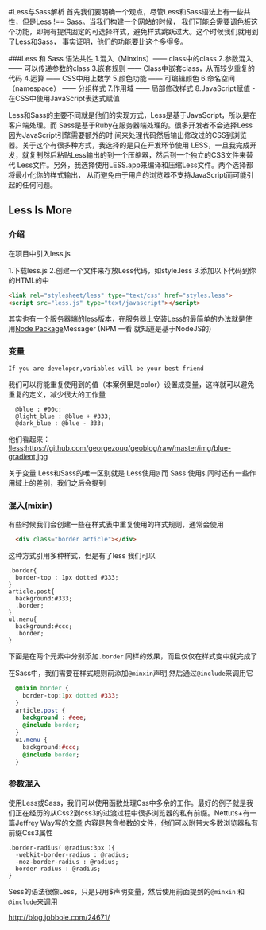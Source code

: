 #Less与Sass解析
  首先我们要明确一个观点，尽管Less和Sass语法上有一些共性，但是Less !== Sass。当我们构建一个网站的时候，
我们可能会需要调色板这个功能，即拥有提供固定的可选择样式，避免样式跳跃过大。这个时候我们就用到了Less和Sass，
事实证明，他们的功能要比这个多得多。

###Less 和 Sass 语法共性
1.混入（Minxins）—— class中的class
2.参数混入 —— 可以传递参数的class
3.嵌套规则 —— Class中嵌套class，从而较少重复的代码
4.运算 —— CSS中用上数学
5.颜色功能 —— 可编辑颜色
6.命名空间（namespace） —— 分组样式
7.作用域 —— 局部修改样式
8.JavaScript赋值 - 在CSS中使用JavaScript表达式赋值

Less和Sass的主要不同就是他们的实现方式，Less是基于JavaScript，所以是在客户端处理。而
Sass是基于Ruby在服务器端处理的。很多开发者不会选择Less因为JavaScript引擎需要额外的时
间来处理代码然后输出修改过的CSS到浏览器。关于这个有很多种方式，我选择的是只在开发环节使用
LESS，一旦我完成开发，就复制然后粘贴Less输出的到一个压缩器，然后到一个独立的CSS文件来替代
Less文件。另外，我选择使用LESS.app来编译和压缩Less文件。两个选择都将最小化你的样式输出，
从而避免由于用户的浏览器不支持JavaScript而可能引起的任何问题。

## Less Is More

### 介绍

在项目中引入less.js

1.下载less.js
2.创建一个文件来存放Less代码，如style.less
3.添加以下代码到你的HTML的<head>中

```HTML
<link rel="stylesheet/less" type="text/css" href="styles.less">
<script src="less.js" type="text/javascript"></script>
```

其实也有一个[服务器端的less版本](http://lesscss.org/#-server-side-usage)，在服务器上安装Less的最简单的办法就是使用[Node Package](https://github.com/npm/npm)Messager (NPM 一看 就知道是基于NodeJS的)

### 变量
    If you are developer,variables will be your best friend

我们可以将能重复使用到的值（本案例里是color）设置成变量，这样就可以避免重复的定义，减少很大的工作量

```less
  @blue : #00c;
  @light_blue : @blue + #333;
  @dark_blue : @blue - 333;
```

他们看起来：
[!less]:https://github.com/georgezouq/geoblog/raw/master/img/blue-gradient,jpg

关于变量 Less和Sass的唯一区别就是 Less使用`@` 而 Sass 使用`$`.同时还有一些作用域上的差别，我们之后会提到

### 混入(mixin)

有些时候我们会创建一些在样式表中重复使用的样式规则，通常会使用
```html
  <div class="border article"></div>
```

这种方式引用多种样式，但是有了less 我们可以

```less
.border{
  border-top : 1px dotted #333;
}
article.post{
  background:#333;
  .border;
}
ul.menu{
  background:#ccc;
  .border;
}

```

下面是在两个元素中分别添加`.border` 同样的效果，而且仅仅在样式变中就完成了

[!less]:https://github.com/georgezouq/geoblog/raw/master/img/bordered-elements,jpg

在Sass中，我们需要在样式规则前添加`@minxin`声明,然后通过`@include`来调用它

```Sass
  @mixin border {
    border-top:1px dotted #333;
  }
  article.post {
    background : #eee;
    @include border;
  }
  ui.menu {
    background:#ccc;
    @include border;
  }
```

### 参数混入

使用Less或Sass，我们可以使用函数处理Css中多余的工作。最好的例子就是我们正在经历的从Css2到css3的过渡过程中很多浏览器的私有前缀。Nettuts+有一篇Jeffrey Way写的[文章](http://code.tutsplus.com/tutorials/quick-tip-never-type-a-vendor-prefix-again--net-17589)
内容是包含参数的文件，他们可以附带大多数浏览器私有前缀Css3属性

```Less
.border-radius( @radius:3px ){
  -webkit-border-radius : @radius;
  -moz-border-radius : @radius;
  border-radius : @radius;
}
```

Sess的语法很像Less，只是只用$声明变量，然后使用前面提到的`@minxin` 和 `@include`来调用


http://blog.jobbole.com/24671/
